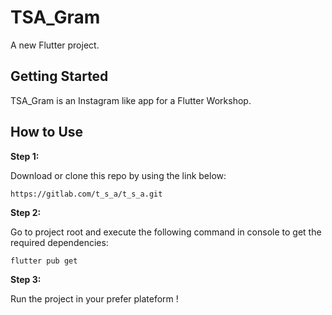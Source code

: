 # TSA_Gram

A new Flutter project.

## Getting Started

TSA_Gram is an Instagram like app for a Flutter Workshop.

## How to Use 

**Step 1:**

Download or clone this repo by using the link below:

```
https://gitlab.com/t_s_a/t_s_a.git
```

**Step 2:**

Go to project root and execute the following command in console to get the required dependencies: 

```
flutter pub get 
```

**Step 3:**

Run the project in your prefer plateform !
